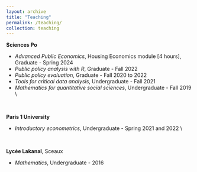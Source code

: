 ```yaml
---
layout: archive
title: "Teaching"
permalink: /teaching/
collection: teaching
---
```


**Sciences Po** 
* *Advanced Public Economics*, Housing Economics module [4 hours], Graduate - Spring 2024 
* *Public policy analysis with R*, Graduate - Fall 2022
* *Public policy evaluation*, Graduate - Fall 2020 to 2022 
* *Tools for critical data analysis*, Undergraduate - Fall 2021
* *Mathematics for quantitative social sciences*, Undergraduate - Fall 2019 \
<br>

**Paris 1 University** 
* *Introductory econometrics*, Undergraduate - Spring 2021 and 2022 \
<br>

**Lycée Lakanal**, Sceaux 
* *Mathematics*,  Undergraduate  - 2016
